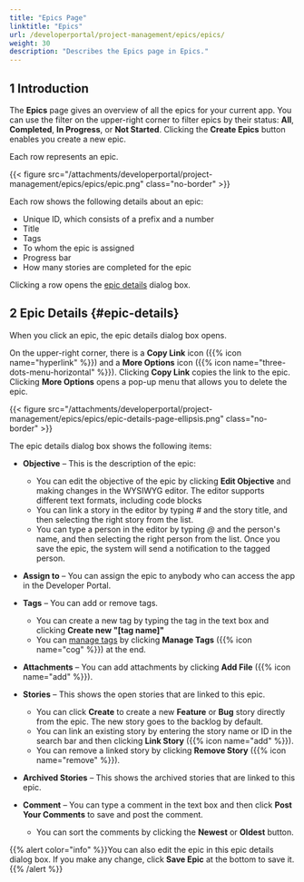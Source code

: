 ```yaml
---
title: "Epics Page"
linktitle: "Epics"
url: /developerportal/project-management/epics/epics/
weight: 30
description: "Describes the Epics page in Epics."
---
```


## 1 Introduction

The **Epics** page gives an overview of all the epics for your current app. You can use the filter on the upper-right corner to filter epics by their status: **All**, **Completed**, **In Progress**, or **Not Started**. Clicking the **Create Epics** button enables you create a new epic.

Each row represents an epic. 

{{< figure src="/attachments/developerportal/project-management/epics/epics/epic.png" class="no-border" >}}

Each row shows the following details about an epic:

* Unique ID, which consists of a prefix and a number
* Title
* Tags
* To whom the epic is assigned
* Progress bar
* How many stories are completed for the epic

Clicking a row opens the [epic details](#epic-details) dialog box.

## 2 Epic Details {#epic-details}

When you click an epic, the epic details dialog box opens. 

On the upper-right corner, there is a **Copy Link** icon ({{% icon name="hyperlink" %}}) and a **More Options** icon ({{% icon name="three-dots-menu-horizontal" %}}). Clicking **Copy Link** copies the link to the epic. Clicking **More Options** opens a pop-up menu that allows you to delete the epic.

{{< figure src="/attachments/developerportal/project-management/epics/epics/epic-details-page-ellipsis.png" class="no-border" >}}

The epic details dialog box shows the following items:

* **Objective** – This is the description of the epic:
    * You can edit the objective of the epic by clicking **Edit Objective** and making changes in the WYSIWYG editor. The editor supports different text formats, including code blocks
    * You can link a story in the editor by typing *#* and the story title, and then selecting the right story from the list.
    * You can type a person in the editor by typing *@* and the person's name, and then selecting the right person from the list. Once you save the epic, the system will send a notification to the tagged person.

* **Assign to** – You can assign the epic to anybody who can access the app in the Developer Portal.
* **Tags** – You can add or remove tags.
    * You can create a new tag by typing the tag in the text box and clicking **Create new "[tag name]"**
    * You can [manage tags](/developerportal/project-management/epics/planning/#manage-tags) by clicking **Manage Tags** ({{% icon name="cog" %}}) at the end.

* **Attachments** – You can add attachments by clicking **Add File** ({{% icon name="add" %}}).
* **Stories** – This shows the open stories that are linked to this epic.
    * You can click **Create** to create a new **Feature** or **Bug** story directly from the epic. The new story goes to the backlog by default.
    * You can link an existing story by entering the story name or ID in the search bar and then clicking **Link Story** ({{% icon name="add" %}}).
    * You can remove a linked story by clicking **Remove Story** ({{% icon name="remove" %}}).

* **Archived Stories** – This shows the archived stories that are linked to this epic.
* **Comment** – You can type a comment in the text box and then click **Post Your Comments** to save and post the comment.
    * You can sort the comments by clicking the **Newest** or **Oldest** button.

{{% alert color="info" %}}You can also edit the epic in this epic details dialog box. If you make any change, click **Save Epic** at the bottom to save it.{{% /alert %}}
